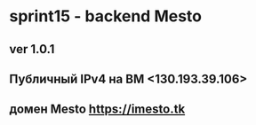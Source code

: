 # sprint15 - backend Mesto

## ver 1.0.1

## Публичный IPv4 на ВМ <130.193.39.106>

## домен Mesto  <https://imesto.tk>
